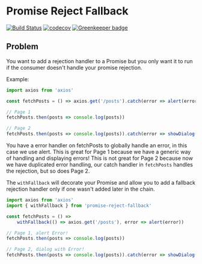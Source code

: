 # Promise Reject Fallback

[![Build Status](https://travis-ci.com/OzairP/use-promise-reject-fallback.svg?branch=master)](https://travis-ci.com/OzairP/use-promise-reject-fallback)
[![codecov](https://codecov.io/gh/OzairP/promise-reject-fallback/branch/master/graph/badge.svg)](https://codecov.io/gh/OzairP/promise-reject-fallback)
[![Greenkeeper badge](https://badges.greenkeeper.io/OzairP/promise-reject-fallback.svg)](https://greenkeeper.io/)

## Problem

You want to add a rejection handler to a Promise but you only want it to run if the consumer
doesn't handle your promise rejection.

Example:

```typescript
import axios from 'axios'

const fetchPosts = () => axios.get('/posts').catch(error => alert(error))

// Page 1
fetchPosts.then(posts => console.log(posts))

// Page 2
fetchPosts.then(posts => console.log(posts)).catch(error => showDialog(error))
```

You have a error handler on fetchPosts to globally handle an error, in this case we use alert.
This is great for Page 1 because we have a generic way of handling and displaying errors!
This is not great for Page 2 because now we have duplicated error handling, our catch handler
in `fetchPosts` handles the rejection, but so does Page 2.

The `withFallback` will decorate your Promise and allow you to add a fallback rejection handler
only if one wasn't added later in the chain.

```typescript
import axios from 'axios'
import { withFallback } from 'promise-reject-fallback'

const fetchPosts = () =>
	withFallback(() => axios.get('/posts'), error => alert(error))

// Page 1, alert Error!
fetchPosts.then(posts => console.log(posts))

// Page 2, dialog with Error!
fetchPosts.then(posts => console.log(posts)).catch(error => showDialog(error))
```
